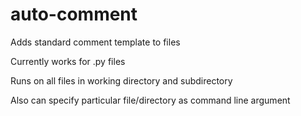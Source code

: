# auto-comment
Adds standard comment template to files

Currently works for .py files

Runs on all files in working directory and subdirectory

Also can specify particular file/directory as command line argument
